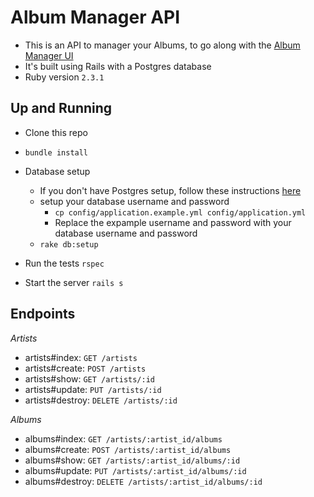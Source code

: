 # Album Manager API

* This is an API to manager your Albums, to go along with the [Album Manager UI](https://github.com/scottalexandra/logikull-code-challenge-ui)
* It's built using Rails with a Postgres database
* Ruby version
 `2.3.1`

## Up and Running

* Clone this repo
* `bundle install`

* Database setup
  * If you don't have Postgres setup, follow these instructions [here](https://www.digitalocean.com/community/tutorials/how-to-use-postgresql-with-your-ruby-on-rails-application-on-ubuntu-14-04)
  * setup your database username and password
    * `cp config/application.example.yml config/application.yml`
    * Replace the expample username and password with your database username and password
  * `rake db:setup`

* Run the tests
  `rspec`
* Start the server
  `rails s`

## Endpoints
*Artists*
* artists#index:   `GET /artists`                                                                       
* artists#create:  `POST /artists`                                                                       
* artists#show:    `GET /artists/:id`            
* artists#update:  `PUT /artists/:id` 
* artists#destroy: `DELETE /artists/:id`                                                                   

*Albums*
* albums#index:    `GET /artists/:artist_id/albums`
* albums#create:   `POST /artists/:artist_id/albums`                                                     
* albums#show:     `GET /artists/:artist_id/albums/:id`                                                 
* albums#update:   `PUT /artists/:artist_id/albums/:id`
* albums#destroy:  `DELETE /artists/:artist_id/albums/:id`                                                 
